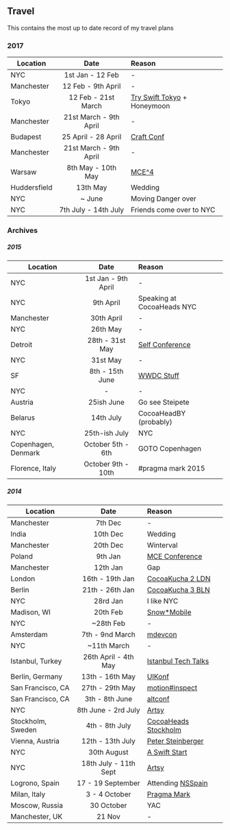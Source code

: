 ## Travel

This contains the most up to date record of my travel plans

### 2017

| Location        | Date           | Reason  |
| --------------- |:--------------:| :-------|
| NYC             | 1st Jan - 12 Feb  | - |
| Manchester      | 12 Feb - 9th April  | - |
| Tokyo           | 12 Feb - 21st March  | [Try Swift Tokyo](https://www.tryswift.co/tokyo/jp) + Honeymoon |
| Manchester      | 21st March - 9th April  | - |
| Budapest        | 25 April - 28 April  | [Craft Conf](http://craft-conf.com)|
| Manchester      | 21st March - 9th April  | - |
| Warsaw          | 8th May - 10th May  | [MCE^4](http://2017.mceconf.com) |
| Huddersfield    | 13th May | Wedding |
| NYC             | ~ June  | Moving Danger over |
| NYC             | 7th July - 14th July  | Friends come over to NYC |

### Archives

##### 2015

| Location        | Date           | Reason  |
| --------------- |:--------------:| :-------|
| NYC         | 1st Jan - 9th April  | - |
| NYC         | 9th April | Speaking at CocoaHeads NYC |
| Manchester  | 30th April | - |
| NYC         | 26th May | - |
| Detroit     | 28th - 31st May  | [Self Conference](http://selfconference.org) |
| NYC         | 31st May  | - |
| SF          | 8th - 15th June   | [WWDC Stuff](http://www.appletimer.com/wwdc/) |
| NYC         | - | - |
| Austria     | 25ish June  | Go see Steipete |
| Belarus     | 14th July | CocoaHeadBY (probably) |
| NYC     | 25th-ish July | NYC |
| Copenhagen, Denmark | October 5th - 6th | GOTO Copenhagen |
| Florence, Italy | October 9th - 10th | #pragma mark 2015 |


##### 2014

| Location        | Date           | Reason  |
| --------------- |:--------------:| :-------|
| Manchester      | 7th Dec | - |
| India      | 10th Dec | Wedding |
| Manchester | 20th Dec | Winterval |
| Poland | 9th Jan | [MCE Conference](http://mobilecentraleurope.com/) |
| Manchester | 12th Jan| Gap |
| London | 16th - 19th Jan | [CocoaKucha 2 LDN](http://github.com/orta/life/issues/10) |
| Berlin | 21th - 26th Jan | [CocoaKucha 3 BLN](http://github.com/orta/life/issues/17) |
| NYC | 28rd Jan | I like NYC |
| Madison, WI | 20th Feb | [Snow*Mobile](http://www.snow-mobile.org) |
| NYC | ~28th Feb | -  |
| Amsterdam | 7th - 9nd March | [mdevcon](http://mdevcon.com) |
| NYC | ~11th March | -  |
| Istanbul, Turkey | 26th April - 4th May | [Istanbul Tech Talks](http://istanbultechtalks.com) |
| Berlin, Germany |  13th - 16th May | [UIKonf](http://uikonf.com) |
| San Francisco, CA |  27th - 29th May | [motion#inspect](http://www.rubymotion.com/conference/2014/) |
| San Francisco, CA |  3th - 8th June | [altconf](http://altconf.com) |
| NYC |  8th June - 2rd July | [Artsy](http://www.artsy.net/) |
| Stockholm, Sweden |  4th - 8th July | [CocoaHeads Stockholm](https://github.com/orta/life/issues/30/) |
| Vienna, Austria |  12th - 13th July | [Peter Steinberger](https://petersteinberger.com/) |
| NYC |  30th August | [A Swift Start](http://aswiftstart.com) |
| NYC |  18th July - 11th Sept | [Artsy](http://www.artsy.net/) |
| Logrono, Spain | 17 - 19 September | Attending [NSSpain](https://nsspain.com) |
| Milan, Italy | 3 - 4 October | [Pragma Mark](http://pragmamark.org) |
| Moscow, Russia | 30 October | YAC |
| Manchester, UK | 21 Nov | - |

